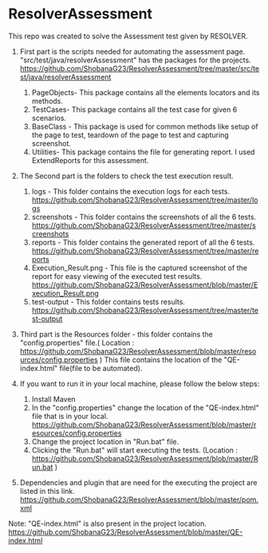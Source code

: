 # ResolverAssessment
This repo was created to solve the Assessment test given by RESOLVER.

1) First part is the scripts needed for automating the assessment page.
  "src/test/java/resolverAssessment" has the packages for the projects. https://github.com/ShobanaG23/ResolverAssessment/tree/master/src/test/java/resolverAssessment
   1. PageObjects- This package contains all the elements locators and its methods.
   2. TestCases- This package contains all the test case for given 6 scenarios.
   3. BaseClass - This package is used for common methods like setup of the page to test, teardown of the page to test and capturing screenshot.
   4. Utilities- This package contains the file for generating report. I used ExtendReports for this assessment.

2) The Second part is the folders to check the test execution result.
    1. logs - This folder contains the execution logs for each tests. https://github.com/ShobanaG23/ResolverAssessment/tree/master/logs
    2. screenshots - This folder contains the screenshots of all the 6 tests. https://github.com/ShobanaG23/ResolverAssessment/tree/master/screenshots
    3. reports - This folder contains the generated report of all the 6 tests. https://github.com/ShobanaG23/ResolverAssessment/tree/master/reports
    4. Execution_Result.png - This file is the captured screenshot of the report for easy viewing of the executed test results. https://github.com/ShobanaG23/ResolverAssessment/blob/master/Execution_Result.png
    5. test-output - This folder contains tests results. https://github.com/ShobanaG23/ResolverAssessment/tree/master/test-output

3) Third part is the Resources folder - this folder contains the "config.properties" file.( Location :  https://github.com/ShobanaG23/ResolverAssessment/blob/master/resources/config.properties )
   This file contains the location of the "QE-index.html" file(file to be automated).

4) If you want to run it in your local machine, please follow the below steps:
    1) Install Maven
    2) In the "config.properties" change the location of the "QE-index.html" file that is in your local. https://github.com/ShobanaG23/ResolverAssessment/blob/master/resources/config.properties
    3) Change the project location in "Run.bat" file.
    4) Clicking the "Run.bat" will start executing the tests. (Location : https://github.com/ShobanaG23/ResolverAssessment/blob/master/Run.bat )
    
5) Dependencies and plugin that are need for the executing the project are listed in this link. https://github.com/ShobanaG23/ResolverAssessment/blob/master/pom.xml

Note: "QE-index.html" is also present in the project location. https://github.com/ShobanaG23/ResolverAssessment/blob/master/QE-index.html
